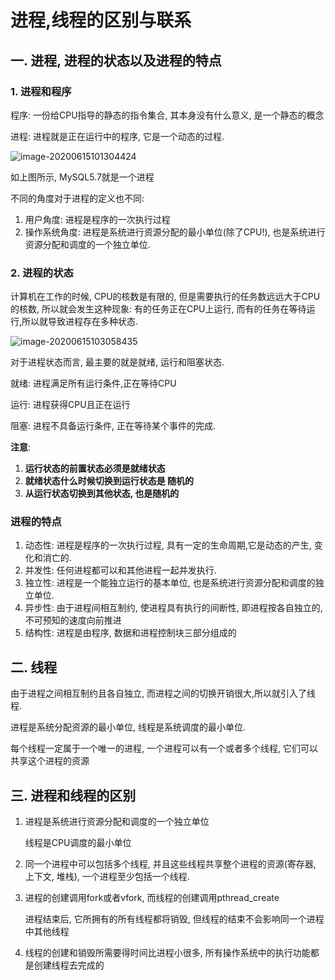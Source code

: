 # 进程,线程的区别与联系

## 一. 进程, 进程的状态以及进程的特点

### 1. 进程和程序

程序: 一份给CPU指导的静态的指令集合,  其本身没有什么意义, 是一个静态的概念

进程: 进程就是正在运行中的程序, 它是一个动态的过程.

![image-20200615101304424](C:\Users\Huyue\AppData\Roaming\Typora\typora-user-images\image-20200615101304424.png)

如上图所示, MySQL5.7就是一个进程

不同的角度对于进程的定义也不同:

1. 用户角度: 进程是程序的一次执行过程
2. 操作系统角度: 进程是系统进行资源分配的最小单位(除了CPU!), 也是系统进行资源分配和调度的一个独立单位.

### 2. 进程的状态

计算机在工作的时候, CPU的核数是有限的, 但是需要执行的任务数远远大于CPU的核数, 所以就会发生这种现象: 有的任务正在CPU上运行, 而有的任务在等待运行,所以就导致进程存在多种状态.

![image-20200615103058435](C:\Users\Huyue\AppData\Roaming\Typora\typora-user-images\image-20200615103058435.png)

对于进程状态而言, 最主要的就是就绪, 运行和阻塞状态.

就绪: 进程满足所有运行条件,正在等待CPU

运行: 进程获得CPU且正在运行

阻塞: 进程不具备运行条件, 正在等待某个事件的完成.

**注意**:

1. **运行状态的前置状态必须是就绪状态**
2. **就绪状态什么时候切换到运行状态是 随机的**
3. **从运行状态切换到其他状态, 也是随机的**

### 进程的特点

1. 动态性: 进程是程序的一次执行过程, 具有一定的生命周期,它是动态的产生, 变化和消亡的.
2. 并发性: 任何进程都可以和其他进程一起并发执行.
3. 独立性: 进程是一个能独立运行的基本单位, 也是系统进行资源分配和调度的独立单位.
4. 异步性: 由于进程间相互制约, 使进程具有执行的间断性, 即进程按各自独立的, 不可预知的速度向前推进
5. 结构性: 进程是由程序, 数据和进程控制块三部分组成的

## 二. 线程

由于进程之间相互制约且各自独立, 而进程之间的切换开销很大,所以就引入了线程.



进程是系统分配资源的最小单位, 线程是系统调度的最小单位.

每个线程一定属于一个唯一的进程, 一个进程可以有一个或者多个线程, 它们可以共享这个进程的资源

## 三. 进程和线程的区别

1. 进程是系统进行资源分配和调度的一个独立单位

   线程是CPU调度的最小单位

2. 同一个进程中可以包括多个线程, 并且这些线程共享整个进程的资源(寄存器, 上下文, 堆栈), 一个进程至少包括一个线程.

3. 进程的创建调用fork或者vfork, 而线程的创建调用pthread_create

    进程结束后, 它所拥有的所有线程都将销毁, 但线程的结束不会影响同一个进程中其他线程

4. 线程的创建和销毁所需要得时间比进程小很多, 所有操作系统中的执行功能都是创建线程去完成的

   